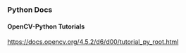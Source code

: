 ### Python Docs

#### OpenCV-Python Tutorials
https://docs.opencv.org/4.5.2/d6/d00/tutorial_py_root.html